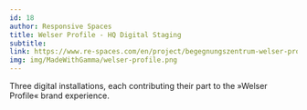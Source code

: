 ```yaml
---
id: 18
author: Responsive Spaces
title: Welser Profile - HQ Digital Staging
subtitle:
link: https://www.re-spaces.com/en/project/begegnungszentrum-welser-profile
img: img/MadeWithGamma/welser-profile.png
---
```

Three digital installations, each contributing their part to the »Welser Profile« brand experience.